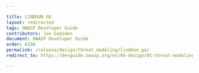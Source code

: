 ```yaml
---

title: LINDDUN GO
layout: redirected
tags: OWASP Developer Guide
contributors: Jon Gadsden
document: OWASP Developer Guide
order: 6150
permalink: /release/design/threat_modeling/linddun_go/
redirect_to: https://devguide.owasp.org/en/04-design/01-threat-modeling/05-linddun-go/

---
```

